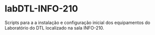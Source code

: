 # labDTL-INFO-210
Scripts para a a instalação e configuração inicial dos equipamentos do Laboratório do DTL localizado na sala INFO-210.
